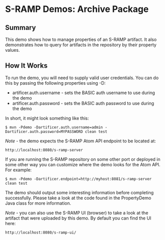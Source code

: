 # S-RAMP Demos: Archive Package

## Summary

This demo shows how to manage properties of an S-RAMP artifact.  It also demonstrates
how to query for artifacts in the repository by their property values.

## How It Works

To run the demo, you will need to supply valid user credentials.  You can do this
by passing the following properties using -D:

* artificer.auth.username - sets the BASIC auth username to use during the demo
* artificer.auth.password - sets the BASIC auth password to use during the demo

In short, it might look something like this:

	$ mvn -Pdemo -Dartificer.auth.username=admin -Dartificer.auth.password=MYPASSWORD clean test

*Note* - the demo expects the S-RAMP Atom API endpoint to be located at:

	http://localhost:8080/s-ramp-server

If you are running the S-RAMP repository on some other port or deployed in some other way
you can customize where the demo looks for the Atom API.  For example:

	$ mvn -Pdemo -Dartificer.endpoint=http://myhost:8081/s-ramp-server clean test

The demo should output some interesting information before completing successfully.  Please
take a look at the code found in the PropertyDemo Java class for more information.

*Note* - you can also use the S-RAMP UI (browser) to take a look at the artifact that were
uploaded by this demo.  By default you can find the UI here:

	http://localhost:8080/s-ramp-ui/
